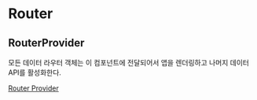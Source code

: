 # Router

## RouterProvider

모든 데이터 라우터 객체는 이 컴포넌트에 전달되어서 앱을 렌더링하고 나머지 데이터 API를 활성화한다.

[Router Provider](https://reactrouter.com/en/main/routers/router-provider)
